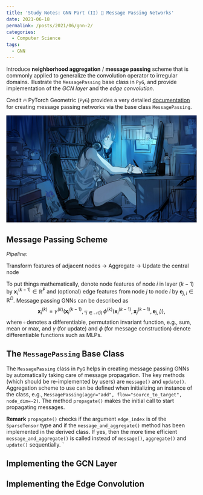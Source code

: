 ```yaml
---
title: 'Study Notes: GNN Part (II) 🌲 Message Passing Networks'
date: 2021-06-18
permalink: /posts/2021/06/gnn-2/
categories:
  - Computer Science
tags:
  - GNN
---
```


Introduce **neighborhood aggregation** / **message passing** scheme that is commonly applied to generalize the convolution operator to irregular domains. Illustrate the `MessagePassing` base class in `PyG`, and provide implementation of the *GCN layer* and the *edge convolution*.

Credit 🔥 PyTorch Geometric (`PyG`) provides a very detailed [documentation](https://pytorch-geometric.readthedocs.io/en/latest/notes/create_gnn.html#creating-message-passing-networks) for creating message passing networks via the base class `MessagePassing`.

![](/assets/img/banner-2.jpg)

## Message Passing Scheme

*Pipeline*: 

Transform features of adjacent nodes $\to$ Aggregate $\to$ Update the central node

To put things mathematically, denote node features of node $i$ in layer $(k-1)$ by $\mathbf{x}_i^{(k-1)}\in\mathbb{R}^F$ and (optional) edge features from node $j$ to node $i$ by $\mathbf{e}_{j, i}\in\mathbb{R}^D$. Message passing GNNs can be described as
$$
\mathbf{x}_i^{(k)} = \gamma^{(k)} \left( \mathbf{x}_i^{(k-1)}, \square_{j \in \mathcal{N}(i)} \, \phi^{(k)}\left(\mathbf{x}_i^{(k-1)}, \mathbf{x}_j^{(k-1)},\mathbf{e}_{j,i}\right) \right),
$$
where $\square$ denotes a differentiable, permutation invariant function, e.g., sum, mean or max, and $\gamma$ (for update) and $\phi$ (for message construction) denote differentiable functions such as MLPs.

## The `MessagePassing` Base Class

The `MessagePassing` class in `PyG` helps in creating message passing GNNs by automatically taking care of message propagation. The key methods (which should be re-implemented by users) are `message()` and `update()`. Aggregation scheme to use can be defined when initializing an instance of the class, e.g., `MessagePassing(aggr="add", flow="source_to_target", node_dim=-2)`. The method `propagate()` makes the initial call to start propagating messages.

**Remark** `propagate()` checks if the argument `edge_index` is of the `SparseTensor` type and if the `message_and_aggregate()` method has been implemented in the derived class. If yes, then the more time efficient `message_and_aggregate()` is called instead of `message()`, `aggregate()` and `update()` sequentially. `

## Implementing the GCN Layer

## Implementing the Edge Convolution

